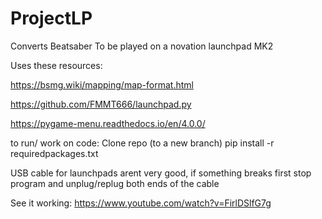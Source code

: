# ProjectLP
Converts Beatsaber To be played on a novation launchpad MK2 

Uses these resources: 

https://bsmg.wiki/mapping/map-format.html

https://github.com/FMMT666/launchpad.py

https://pygame-menu.readthedocs.io/en/4.0.0/


to run/ work on code:
Clone repo (to a new branch)
pip install -r requiredpackages.txt

USB cable for launchpads arent very good, 
if something breaks first stop program and unplug/replug both ends of the cable

See it working:
https://www.youtube.com/watch?v=FirlDSlfG7g
